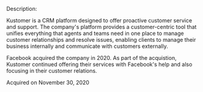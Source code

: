 Description:

Kustomer is a CRM platform designed to offer proactive customer service and support. The company's platform provides a customer-centric tool that unifies everything that agents and teams need in one place to manage customer relationships and resolve issues, enabling clients to manage their business internally and communicate with customers externally.

Facebook acquired the company in 2020. As part of the acquistion, Kustomer continued offering their services with Facebook's help and also focusing in their customer relations.

Acquired on November 30, 2020